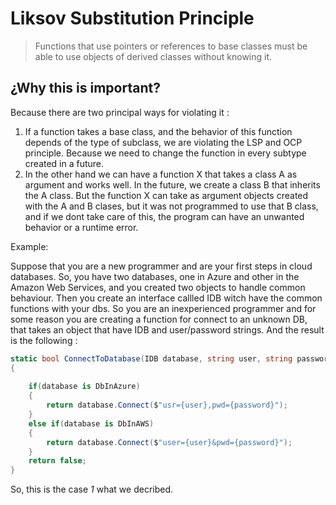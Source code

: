 # Liksov Substitution Principle

> Functions that use pointers or references to base classes must be able to use objects of derived classes without knowing it. 

## ¿Why this is important? 

Because there are two principal ways for violating it : 
1. If a function takes a base class, and the behavior of this function depends of the type of subclass, we are violating the LSP and OCP principle. Because we need to change the function in every subtype created in a future. 
2. In the other hand we can have a function X that takes a class A as argument and works well. In the future, we create a class B that inherits the A class. But the function X can take as argument objects created with the A and B clases, but it was not programmed to use that B class, and if we dont take care of this, the program can have an unwanted behavior or a runtime error.

Example:

Suppose that you are a new programmer and are your first steps in cloud databases. 
So, you have two databases, one in Azure and other in the Amazon Web Services, and you created two objects to handle common behaviour. Then you create an interface callled IDB witch have the common functions with your dbs. So you are an inexperienced programmer and for some reason you are creating a function for connect to an unknown DB, that takes an object that have IDB and user/password strings. And the result is the following : 
```C#
static bool ConnectToDatabase(IDB database, string user, string password)
{
    
    if(database is DbInAzure)
    {
        return database.Connect($"usr={user},pwd={password}");
    }
    else if(database is DbInAWS)
    {
        return database.Connect($"user={user}&pwd={password}");
    }
    return false; 
}
```

So, this is the case *1* what we decribed. 